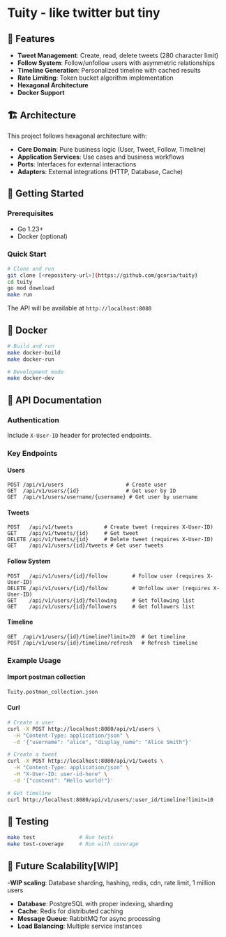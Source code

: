 # Tuity - like twitter but tiny

## 🚀 Features

- **Tweet Management**: Create, read, delete tweets (280 character limit)
- **Follow System**: Follow/unfollow users with asymmetric relationships
- **Timeline Generation**: Personalized timeline with cached results
- **Rate Limiting**: Token bucket algorithm implementation
- **Hexagonal Architecture**
- **Docker Support**

## 🏗️ Architecture

This project follows hexagonal architecture with:

- **Core Domain**: Pure business logic (User, Tweet, Follow, Timeline)
- **Application Services**: Use cases and business workflows
- **Ports**: Interfaces for external interactions
- **Adapters**: External integrations (HTTP, Database, Cache)

## 🚦 Getting Started

### Prerequisites

- Go 1.23+
- Docker (optional)

### Quick Start

```bash
# Clone and run
git clone [<repository-url>](https://github.com/gcoria/tuity)
cd tuity
go mod download
make run
```

The API will be available at `http://localhost:8080`

## 🐳 Docker

```bash
# Build and run
make docker-build
make docker-run

# Development mode
make docker-dev
```

## 📡 API Documentation

### Authentication

Include `X-User-ID` header for protected endpoints.

### Key Endpoints

#### Users

```http
POST /api/v1/users                    # Create user
GET  /api/v1/users/{id}               # Get user by ID
GET  /api/v1/users/username/{username} # Get user by username
```

#### Tweets

```http
POST   /api/v1/tweets          # Create tweet (requires X-User-ID)
GET    /api/v1/tweets/{id}     # Get tweet
DELETE /api/v1/tweets/{id}     # Delete tweet (requires X-User-ID)
GET    /api/v1/users/{id}/tweets # Get user tweets
```

#### Follow System

```http
POST   /api/v1/users/{id}/follow        # Follow user (requires X-User-ID)
DELETE /api/v1/users/{id}/follow        # Unfollow user (requires X-User-ID)
GET    /api/v1/users/{id}/following     # Get following list
GET    /api/v1/users/{id}/followers     # Get followers list
```

#### Timeline

```http
GET  /api/v1/users/{id}/timeline?limit=20  # Get timeline
POST /api/v1/users/{id}/timeline/refresh   # Refresh timeline
```

### Example Usage

#### Import postman collection 

```bash
Tuity.postman_collection.json
```

#### Curl
```bash
# Create a user
curl -X POST http://localhost:8080/api/v1/users \
  -H "Content-Type: application/json" \
  -d '{"username": "alice", "display_name": "Alice Smith"}'

# Create a tweet
curl -X POST http://localhost:8080/api/v1/tweets \
  -H "Content-Type: application/json" \
  -H "X-User-ID: user-id-here" \
  -d '{"content": "Hello world!"}'

# Get timeline
curl http://localhost:8080/api/v1/users/:user_id/timeline?limit=10
```

## 🧪 Testing

```bash
make test              # Run tests
make test-coverage     # Run with coverage
```

## 🔮 Future Scalability[WIP]

-**WIP scaling**: Database sharding, hashing, redis, cdn, rate limit, 1 million users

- **Database**: PostgreSQL with proper indexing, sharding
- **Cache**: Redis for distributed caching
- **Message Queue**: RabbitMQ for async processing
- **Load Balancing**: Multiple service instances
